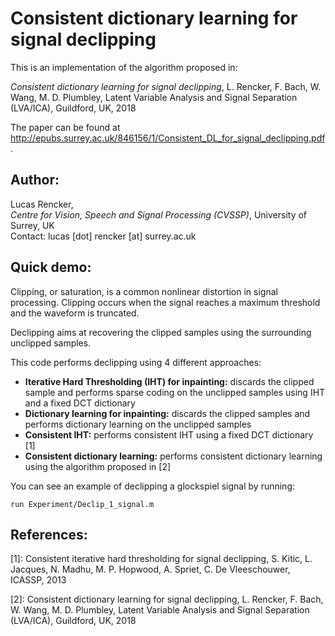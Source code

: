 # Consistent dictionary learning for signal declipping

<!--- This is a markdown README generated for the github page. For a human readable readme, see README.txt --->


This is an implementation of the algorithm proposed in:

*Consistent dictionary learning for signal declipping*, L. Rencker, F. Bach, W. Wang, M. D. Plumbley, 
Latent Variable Analysis and Signal Separation (LVA/ICA), Guildford, UK, 2018

The paper can be found at http://epubs.surrey.ac.uk/846156/1/Consistent_DL_for_signal_declipping.pdf.

## Author:
Lucas Rencker,  
*Centre for Vision, Speech and Signal Processing (CVSSP)*, University of Surrey, UK  
Contact: lucas \[dot\] rencker \[at\] surrey.ac.uk  

## Quick demo:

Clipping, or saturation, is a common nonlinear distortion in signal processing. Clipping occurs when the signal reaches a maximum threshold  and the waveform is truncated.

Declipping aims at recovering the clipped samples using the surrounding unclipped samples. 

This code performs declipping using 4 different approaches:
* **Iterative Hard Thresholding (IHT) for inpainting:** discards the clipped sample and performs sparse coding on the unclipped samples using IHT and a fixed DCT dictionary
* **Dictionary learning for inpainting:** discards the clipped samples and performs dictionary learning on the unclipped samples
* **Consistent IHT:** performs consistent IHT using a fixed DCT dictionary \[1\]
* **Consistent dictionary learning:** performs consistent dictionary learning using the algorithm proposed in \[2\]

You can see an example of declipping a glockspiel signal by running:
```
run Experiment/Declip_1_signal.m
```

## References:
\[1\]: Consistent iterative hard thresholding for signal declipping, 
   S. Kitic, L. Jacques, N. Madhu, M. P. Hopwood, A. Spriet, C. De Vleeschouwer, ICASSP, 2013

\[2\]: Consistent dictionary learning for signal declipping, 
    L. Rencker, F. Bach, W. Wang, M. D. Plumbley,
    Latent Variable Analysis and Signal Separation (LVA/ICA), Guildford, UK, 2018


